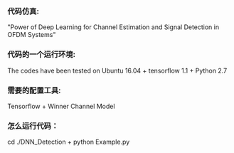 ### 代码仿真:
"Power of Deep Learning for Channel Estimation and Signal Detection in OFDM Systems"

### 代码的一个运行环境:
The codes have been tested on Ubuntu 16.04 + tensorflow 1.1 + Python 2.7 

### 需要的配置工具: 
Tensorflow + Winner Channel Model 

### 怎么运行代码：
cd ./DNN_Detection + python Example.py   




